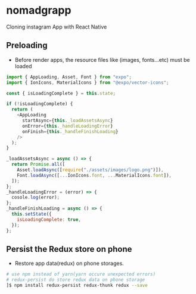 # nomadgrapp

Cloning instagram App with React Native

## Preloading

* Before render apps, the resource files like (images, fonts...etc) must be loaded

```js
import { AppLoading, Asset, Font } from "expo";
import { IonIcons, MaterialIcons } from "@expo/vector-icons";

const { isLoadingComplete } = this.state;

if (!isLoadingComplete) {
  return (
    <AppLoading
      startAsync={this._loadAssetsAsync}
      onError={this._handleLoadingError}
      onFinish={this._handleFinishLoading}
    />
  );
}

_loadAssetsAsync = async () => {
  return Promise.all([
    Asset.loadAsync([require("./assets/images/logo.png")]),
    Font.loadAsync([...IonIcons.font, ...MaterialIcons.font]),
  ]);
};
_handleLoadingError = (error) => {
  cosole.log(error);
};
_handleFinishLoading = async () => {
  this.setState({
    isLoadingComplete: true,
  });
};
```

## Persist the Redux store on phone

* Restore app data(redux) on phone storages.

```bash
# use npm instead of yarn(yarn occure unexpected errors)
# redux-persist do store redux data on phone storage
]$ npm install redux-persist redux-thunk redux --save
```

